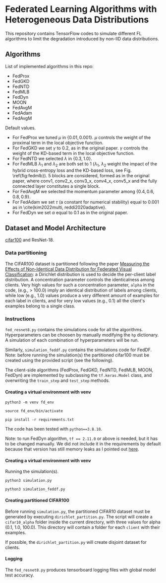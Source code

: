 # Federated Learning Algorithms with Heterogeneous Data Distributions

This repository contains TensorFlow codes to simulate different FL algorithms to limit the degradation introduced by 
non-IID data distributions. 

## Algorithms
List of implemented algorithms in this repo:
- FedProx
- FedGKD
- FedNTD
- FedMLB
- FedDyn
- MOON
- FedAvgM
- FedAdam
- FedAvgM

Default values.
- For FedProx we tuned $\mu$ in $\{0.01, 0.001\}$. $\mu$ controls the weight of the proximal term in the local objective function.
- For FedGKD we set $\gamma$ to 0.2, as in the original paper. $\gamma$ controls the weight of the  KD-based term in the local objective function.
- For FedNTD we selected $\lambda$ in $\{0.3, 1.0\}$.
- For FedMLB $\lambda_1$ and $\lambda_2$ are both set to 1 ($\lambda_1$, $\lambda_2$ weight the impact of the hybrid cross-entropy loss and the KD-based loss, see Fig. \ref{fig:fedmlb}). 5 blocks are considered, formed as in the original paper, where conv1, conv2\_x, conv3\_x, conv4\_x, conv5\_x and the fully connected layer constitutes a single block. 
- For FedAvgM we selected the momentum parameter among $\{ 0.4, 0.6, 0.8, 0.9\}$.
- For FedAdam we set $\tau$ (a constant for numerical stability) equal to 0.001 as in \cite{kim2022multi, reddi2020adaptive}.
- For FedDyn we set $\alpha$ equal to 0.1 as in the original paper.

## Dataset and Model Architecture 
[cifar100](https://www.tensorflow.org/datasets/catalog/cifar100) and ResNet-18.

### Data partitioning
The CIFAR100 dataset is partitioned following the paper [Measuring the Effects of Non-Identical Data
Distribution for Federated Visual Classification](https://arxiv.org/abs/1909.06335): a Dirichlet distribution is used to decide the per-client label distribution. 
A concentration parameter controls the identicalness among clients. Very high values for such a concentration parameter, `alpha` in the code, (e.g., > 100.0) imply an identical distribution of labels among clients,
while low (e.g., 1.0) values produce a very different amount of examples for each label in clients, and for very low values (e.g., 0.1) all the client's examples belong to a single class.

### Instructions
`fed_resnet8.py` contains the simulations code for all the algorithms.
Hyperparameters can be choosen by manually modifying the `hp` dictionary. A simulation of each combination of hyperparameters will be run.

Similarly, `simulation_feddf.py` contains the simulations code for FedDF.
Note: before running the simulation(s) the partitioned cifar100 must be created using the provided script (see the following).

The client-side algorithms (FedProx, FedGKD, FedNTD, FedMLB, MOON, FedDyn) are implemented by subclassing the 
`tf.keras.Model` class, and overwriting the `train_step` and `test_step` methods.

#### Creating a virtual environment with venv
`python3 -m venv fd_env`

`source fd_env/bin/activate`

`pip install -r requirements.txt`

The code has been tested with `python==3.8.10`.

Note: to run FedDyn algorithm, `tf == 2.11.0` or above is needed, but it has to be changed manually. 
We did not include it in the requirements by default because that version has still memory leaks 
as I pointed out [here](https://github.com/keras-team/keras/issues/17458).

#### Creating a virtual environment with venv
Running the simulation(s).

`python3 simulation.py`

`python3 simulation_feddf.py`

#### Creating partitioned CIFAR100   
Before running `simulation.py`, the partitioned CIFAR10 dataset must be generated by executing `dirichlet_partition.py`. 
The script will create a `cifar10_alpha` folder inside the current directory, with three values for alpha (0.1, 1.0, 100.0). This directory will 
contain a folder for each `client` with their examples.

If possible, the `dirichlet_partition.py` will create disjoint dataset for clients.

#### Logging

The `fed_resnet8.py` produces tensorboard logging files with global model test accuracy.



